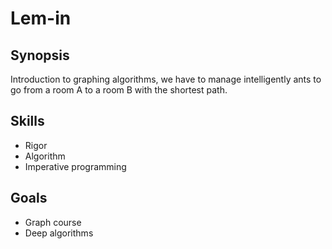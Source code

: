 # Lem-in

## Synopsis
Introduction to graphing algorithms, we have to manage intelligently ants to go from a room A to a room B with the shortest path.

## Skills
- Rigor
- Algorithm
- Imperative programming

## Goals
- Graph course
- Deep algorithms
